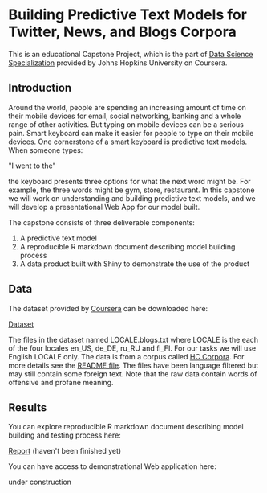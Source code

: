 # Building Predictive Text Models for Twitter, News, and Blogs Corpora 

This is an educational Capstone Project, which is the part of [Data Science Specialization](https://www.coursera.org/specialization/jhudatascience/1?utm_medium=listingPage) provided by Johns Hopkins University on Coursera. 

## Introduction

Around the world, people are spending an increasing amount of time on their mobile devices for email, social networking, banking and a whole range of other activities. But typing on mobile devices can be a serious pain. Smart keyboard can make it easier for people to type on their mobile devices. One cornerstone of a smart keyboard is predictive text models. When someone types: 

"I went to the" 

the keyboard presents three options for what the next word might be. For example, the three words might be gym, store, restaurant. In this capstone we will work on understanding and building predictive text models, and we will develop a presentational Web App for our model built. 

The capstone consists of three deliverable components:

1. A predictive text model
2. A reproducible R markdown document describing model building process
3. A data product built with Shiny to demonstrate the use of the product 

## Data

The dataset provided by [Coursera](https://www.coursera.org/) can be downloaded here:

[Dataset](https://d396qusza40orc.cloudfront.net/dsscapstone/dataset/Coursera-SwiftKey.zip)

The files in the dataset named LOCALE.blogs.txt where LOCALE is the each of the four locales en_US, de_DE, ru_RU and fi_FI. For our tasks we will use English LOCALE only. The data is from a corpus called [HC Corpora](http://www.corpora.heliohost.org). For more details see the [README file](http://www.corpora.heliohost.org/aboutcorpus.html). The files have been language filtered but may still contain some foreign text.
Note that the raw data contain words of offensive and profane meaning.

## Results

You can explore reproducible R markdown document describing model building and testing process here:

[Report](http://htmlpreview.github.io/?https://github.com/HukoJack/Natural_Language_Processing_Project/blob/master/Report.html)
(haven't been finished yet)

You can have access to demonstrational Web application here:

under construction
